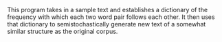 This program takes in a sample text and establishes a dictionary of the frequency with which each two word pair follows each other. It then uses that dictionary to semistochastically generate new text of a somewhat similar structure as the original corpus.

